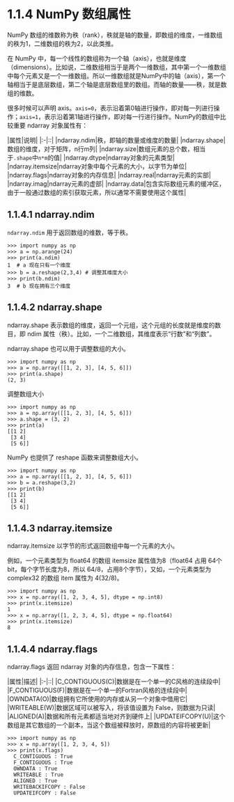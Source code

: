 # 1.1.4 NumPy 数组属性

NumPy 数组的维数称为秩（rank），秩就是轴的数量，即数组的维度，一维数组的秩为1，二维数组的秩为2，以此类推。

在 NumPy 中，每一个线性的数组称为一个轴（axis），也就是维度（dimensions）。比如说，二维数组相当于是两个一维数组，其中第一个一维数组中每个元素又是一个一维数组。所以一维数组就是NumPy中的轴（axis），第一个轴相当于是底层数组，第二个轴是底层数组里的数组。而轴的数量——秩，就是数组的维数。

很多时候可以声明 axis。`axis=0`，表示沿着第0轴进行操作，即对每一列进行操作；`axis=1`，表示沿着第1轴进行操作，即对每一行进行操作。NumPy的数组中比较重要 ndarray 对象属性有：

|属性|说明|
|:-|::|
|ndarray.ndim|秩，即轴的数量或维度的数量|
|ndarray.shape|数组的维度，对于矩阵，n行m列|
|ndarray.size|数组元素的总个数，相当于`.shape`中`n*m`的值|
|ndarray.dtype|ndarray对象的元素类型|
|ndarray.itemsize|ndarray对象中每个元素的大小，以字节为单位|
|ndarray.flags|ndarray对象的内存信息|
|ndarray.real|ndarray元素的实部|
|ndarray.imag|ndarray元素的虚部|
|ndarray.data|包含实际数组元素的缓冲区，由于一般通过数组的索引获取元素，所以通常不需要使用这个属性|

## 1.1.4.1 ndarray.ndim

`ndarray.ndim` 用于返回数组的维数，等于秩。

```
>>> import numpy as np
>>> a = np.arange(24)
>>> print(a.ndim)
1  # a 现在只有一个维度
>>> b = a.reshape(2,3,4) # 调整其维度大小 
>>> print(b.ndim)
3  # b 现在拥有三个维度
```

## 1.1.4.2 ndarray.shape

ndarray.shape 表示数组的维度，返回一个元组，这个元组的长度就是维度的数目，即 ndim 属性（秩）。比如，一个二维数组，其维度表示“行数”和“列数”。

ndarray.shape 也可以用于调整数组的大小。

```
>>> import numpy as np
>>> a = np.array([[1, 2, 3], [4, 5, 6]])
>>> print(a.shape)
(2, 3)
```

调整数组大小

```
>>> import numpy as np
>>> a = np.array([[1, 2, 3], [4, 5, 6]])
>>> a.shape = (3, 2)
>>> print(a)
[[1 2]
 [3 4]
 [5 6]]
```

NumPy 也提供了 reshape 函数来调整数组大小。

```
>>> import numpy as np
>>> a = np.array([[1, 2, 3], [4, 5, 6]])
>>> b = a.reshape(3,2)
>>> print(b)
[[1 2]
 [3 4]
 [5 6]]
```

## 1.1.4.3 ndarray.itemsize

ndarray.itemsize 以字节的形式返回数组中每一个元素的大小。

例如，一个元素类型为 float64 的数组 itemsize 属性值为8（float64 占用 64个bit，每个字节长度为8，所以 64/8，占用8个字节），又如，一个元素类型为 complex32 的数组 item 属性为 4(32/8)。

```
>>> import numpy as np
>>> x = np.array([1, 2, 3, 4, 5], dtype = np.int8)
>>> print(x.itemsize)
1
>>> x = np.array([1, 2, 3, 4, 5], dtype = np.float64)
>>> print(x.itemsize)
8
```

## 1.1.4.4 ndarray.flags

ndarray.flags 返回 ndarray 对象的内存信息，包含一下属性：

|属性|描述|
|:-|::|
|C_CONTIGUOUS(C)|数据是在一个单一的C风格的连续段中|
|F_CONTIGUOUS(F)|数据是在一个单一的Fortran风格的连续段中|
|OWNDATA(O)|数组拥有它所使用的内存或从另一个对象中借用它|
|WRITEABLE(W)|数据区域可以被写入，将该值设置为 False，则数据为只读|
|ALIGNED(A)|数据和所有元素都适当地对齐到硬件上|
|UPDATEIFCOPY(U)|这个数组是其它数组的一个副本，当这个数组被释放时，原数组的内容将被更新|

```
>>> import numpy as np
>>> x = np.array([1, 2, 3, 4, 5])
>>> print(x.flags)
  C_CONTIGUOUS : True
  F_CONTIGUOUS : True
  OWNDATA : True
  WRITEABLE : True
  ALIGNED : True
  WRITEBACKIFCOPY : False
  UPDATEIFCOPY : False
```
